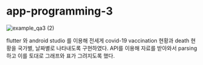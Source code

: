 # app-programming-3

![example_qa3 (2)](https://user-images.githubusercontent.com/70931226/142901650-ec121fd7-79cc-4d68-a6f9-d2b14136ae4d.JPG)

flutter 와 android studio 를 이용해 전세게 covid-19 vaccination 현황과 death 현황을 국가별, 날짜별로 나타내도록 구현하였다. 
API를 이용해 자료를 받아와서 parsing 하고 이를 토대로 그래프와 표가 그려지도록 했다. 
